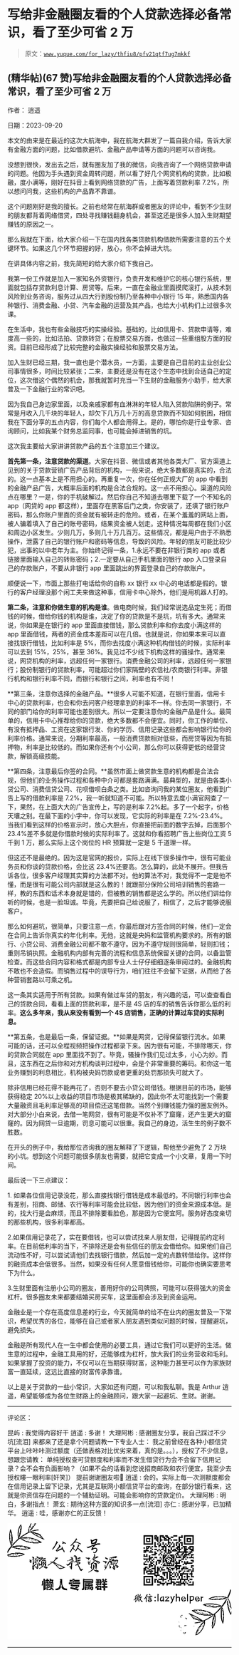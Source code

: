 # 写给非金融圈友看的个人贷款选择必备常识，看了至少可省 2 万

> 原文：[`www.yuque.com/for_lazy/thfiu8/pfv21qtf7ug7mkkf`](https://www.yuque.com/for_lazy/thfiu8/pfv21qtf7ug7mkkf)

## (精华帖)(67 赞)写给非金融圈友看的个人贷款选择必备常识，看了至少可省 2 万

作者： 逍遥

日期：2023-09-20

本文的由来是在最近的这次大航海中，我在航海大群发了一篇自我介绍，告诉大家有金融方面的问题，比如借款避坑、金融产品申请等方面的问题可以咨询我。

没想到很快，发出去之后，就有圈友加了我的微信，向我咨询了一个网络贷款申请的问题。他因为手头遇到资金周转问题，所以看了好几个网贷机构的贷款，比如极融，度小满等，刚好在抖音上看到网络贷款的广告，上面写着贷款利率 7.2%，所以想问问我，这些机构的产品靠不靠谱。

这个问题刚好是我的擅长。之前也经常在航海群或者圈友的评论中，看到不少生财的朋友都背着网络借贷，四处寻找赚钱翻身机会，甚至这还是很多人加入生财期望赚钱的原因之一。

那么我就在下面，给大家介绍一下在国内找各类贷款机构借款所需要注意的五个关键环节。如果这几个环节把握的好，放心，你不会掉进大坑。

在讲具体内容之前，我先简短的给大家介绍下我自己。

我第一份工作就是加入一家知名外资银行，负责开发和维护它的核心银行系统，里面就包括存贷款利息计算、房贷等。后来，一直在金融业里面摸爬滚打，从技术到风险到业务咨询，服务过从四大行到股份制乃至各种中小银行 15 年，熟悉国内各种银行、消费金融、小贷、汽车金融的运营及其产品，也给大小机构们上过很多次课。

在生活中，我也有些金融技巧的实操经验。基础的，比如信用卡、贷款申请等，难度高一些的，比如法拍、贷款转贷；在股票交易方面，也做过一些重组股方面的投资。目前已经形成了比较完整的金融实操经验和股票交易方法。

加入生财已经三期，我一直也是个潜水员，一方面，主要是自己目前的主业创业公司事情很多，时间比较紧张；二来，主要还是没有在这个生态中找到合适自己的定位，这次借这个偶然的机会，那我就暂时充当一下生财的金融服务小助手，给大家普及一下金融行业的常识吧。

因为我自己身边家里面，以及亲戚家都有血淋淋的年轻人陷入贷款陷阱的例子。常常是月收入几千块的年轻人，却欠下几万几十万的高息贷款而不知如何脱困，相信我在下面分享的五点内容，你们每个人都会用得上。是的，哪怕你是行业专家、咨询顾问，比如我某个财务总监同事，也可能会掉进销售的坑。

这次我主要给大家讲讲贷款产品的五个注意加三个建议。

**首先第一条，注意贷款的渠道**。大家在抖音、微信或者其他各类大厂、官方渠道上见到的关于贷款营销广告产品背后的机构，一般来说，绝大多数都是真实的，合法的。这一点基本上是不用担心的。再重复一次，你在任何正规大厂的 app 中看到的金融产品广告，大概率后面的机构是合法合规的。这一点不用担心。渠道的风险点在哪里？一是，你的手机破解过。然后你自己不知道去哪里下载了一个不知名的 app（网贷的 app 都这样），里面存在黑客后门之类，你安装了，还填了银行账户密码，那么你账户里面的资金就有被转走的危险。或者，在某个羞羞的网站上面，被人骗着填入了自己的账号密码，结果资金被人划走。这种情况每周都在我们小区和周边小区发生。少则几万，多则几十万几百万。这些情况，都是用户由于不熟悉操作，泄露了自己的银行账户和密码等信息，导致的风险。年轻的朋友可能比较少犯，出事的以中老年为主。你始终记得一条，1.永远不要在非银行类的 app 或者链接里面输入自己的转账密码；2.一定要从自己手机里面的银行 app 入口登录自己的存款账户，不要从非银行 app 里面跳出的界面登录自己的存款账户。

顺便说一下，市面上那些打电话给你的自称 xx 银行 xx 中心的电话都是假的。银行的客户经理没那个闲工夫来做这种事，信用卡中心除外，他们是用机器人打的。

**第二条，注意和你做生意的机构是谁**。做电商时候，我们经常说选品定生死；而借钱的时候，借给你钱的机构是谁，决定了你的贷款是不是坑，坑有多大。通常来说，你如果是在银行的 app 里面直接借钱，那么贷款利率和你去度小满这样的 app 里面借钱，两者的资金成本差距可以在几倍。也就是说，你如果本来可以直接找银行借钱，比如利率是 5%，而你去找度小满这种机构借钱的时候，实际利率可以去到 15%，25%，甚至 36%。我见过不少线下机构这样的骚操作。通常来说，网贷机构的利率，远超任何一家银行。消费金融公司的利率，远超任何一家银行；股份制银行的贷款利率，可能超过你们家隔壁的农信社/农商银行利率。非银行机构和银行利率不同，而银行和银行之间，利率也有不同！

**第三条，注意你选择的金融产品。**很多人可能不知道，在银行里面，信用卡中心的贷款利率，也会和你去问客户经理拿到的利率不一样。你去同一家银行，不同的部门给你的利率可能也差别很大。所以一定要注意你的金融产品是什么。最简单的，信用卡中心推荐给你的贷款，绝大多数都不会便宜。同时，你工作的单位、有没有抵押品、工资在这家银行发、你的学历、信用记录这些都会影响银行给你的利率价格。通常来说，分期利率最高，一般消费贷款相对低些，而房贷等因为有抵押物，利率是比较低的。而如果你还有个小公司，那么你可以获得更低的经营贷款，解锁高级技能。

**第四条，注意最后你签的合同。**虽然市面上做贷款生意的机构都是合法合规，但他们的业务操作过程和各种中介可都是套路满满。最典型的，就是由各类小贷公司、消费信贷公司、花呗借呗白条之类。比如咨询问我的某位圈友，他看到广告上写的借款利率是 7.2%，我一听就知道不可能。所以特意去度小满官网查了一下，果然，在上面大大的广告宣传上，写的是利率 7.2%起。多了一个起字，价格天壤之别。在最下面的小字中，你可以发现，它实际的利率是在 7.2%-23.4%。当我们看到这样的价格宣示时，放心大胆点，你直接把前面的数字去掉，后面那个 23.4%差不多就是你借款时候的实际利率了。这就和你看招聘广告上些岗位工资 5 千到 1 万，那么实际上这个岗位的 HR 预算就一定是 5 千道理一样。

但这还不是最绝的。因为这是官网的报价，实际上在线下很多操作中，很有可能业务员和你谈的贷款价格，会比这 23.4%还要高。怎么算的，此处不展开。但我告诉各位，很多客户经理其实算的方法都不对。他的算法不对，我觉得不一定是他不懂，而是很有可能公司内部就是这么教的！就跟部分保险公司培训销售的套路一样，教的东西和话术本身就是错的，但被教的销售都是这么学的。所以他们讲给你听的时候，也是一脸坦诚。毕竟，先要把自己给说服了，相信了，之后才能够说服客户。

那么如何避坑，很简单，只要注意一点，你最后跟对方签合同的时候，他们一定会在合同上告诉你真实的年化利率。无他，这就是央妈和监管机构要求的。所有的银行、小贷公司、消费金融公司都不敢不遵守。因为不遵守规则很简单，轻则扣钱；重则吊销执照。金融机构内部有完善的流程和信息系统保留关键的合同，以备监管检查。而这些合同内容和格式都是内部专业人士仔仔细细逐条审阅过的。金融机构不敢也不会造假。而销售过程中的误导行为，咱们往往不会留下证据，从而给了各种营销套路以可乘之机。

这一条其实适用于所有贷款。如果有做过车贷的朋友，有兴趣的话，可以查查看自己的贷款合同，看看上面的贷款利率，是不是 4S 店的车的销售告诉你那么低的利率。**这么多年来，我从来没有看到一个 4S 店销售，正确的计算过车贷的实际利息。**

**第五条，也是最后一条，保留证据。**如果是网贷，记得保留银行流水。如果可能的话，还可以全程视频把操作过程都录下来。因为很有可能，不排除哪天，你的贷款合同就在 app 里面找不到了。毕竟，骚操作我们见过太多，小心为妙。而且，这东西在之后你和对方机构谈判过程中，会是个非常重要的筹码。和你这一笔业务赚到的利息相比，机构被央妈罚款或者更重的处罚那损失可就大了。

除非信用已经花得不能再花了，否则不要去小贷公司借钱。根据目前的市场，能够获得稳定 20%以上收益的项目市场是极其稀缺的，因此你不太可能找到一个需要大量融资且毛利率足够高的项目偿还这笔借款。当然个别赚钱能力强的圈友例外。对大部分小白来说，去借一笔网贷，很有可能是不仅补不了窟窿，还产生更大的窟窿的。因为网贷一旦逾期，罚息可能可以很重。我自己的身边，活生生的例子数不胜数。

在开头的例子中，我给那位咨询我的圈友解释了下逻辑，帮他至少避免了 2 万块的小坑。想到这个问题可能很多朋友也需要，就把它变成一个小文章，复用一下时间。

最后说一下三点建议：

1\. 如果各位信用记录没花，那么直接找银行借钱是成本最低的。不同银行利率也会有差别，招商、邮储、农行等利率可能会比较低，因为他们的资金来源成本低。是的，找大行是会麻烦，而且不排除要看脸色，那是因为它便宜阿。服务好态度亲切的那些机构，很多利率都高。

2.如果信用记录花了，实在要借钱，也可以尝试找亲人朋友借，记得提前约定利率。在目前低利率的当下，不排除还是会有些信任的朋友会借给你。如果他们自己流动性不好，可以尝试请他们去找银行借款，然后加一定的点数转借给你。这样你的融资成本会低很多。当然，如果没有任何人愿意借钱给你，可能你也确实要思考下为什么。

3.生财里面有注册小公司的圈友，善用好你的公司牌照，可能可以获得强大的资金杠杆。很多圈友未来都要结婚买房买车，这里面都会涉及到资金运用。

金融业是一个存在高度信息差的行业，今天就简单的给不在业内的圈友普及一下常识，希望优秀的各位，能够在自己或者家人朋友遇到类似问题的时候，提醒避坑，避免损失。

金融是所有现代人在一生中都会使用的必要工具，通过它我们可以更好的生活。做生意的过程中，金融工具用的好，还能够成为杠杆，放大我们的业务营收和毛利。如果掌握了投资的能力，不仅可以在当期获得财富，这种能力甚至可以作为家族财富一直延续，这远比直接的财富传承靠谱。

以上是关于贷款的一些小常识，大家如还有问题，可以和我私聊。我是 Arthur 逍遥，希望能够成为各位生财路上的金融顾问，跟大家一起避坑、生财。谢谢。

* * *

评论区：

昆屿 : 我觉得内容好干
逍遥 : 多谢！
大理阿彬 : 感谢圈友分享，我自己踩过不少坑[流泪]
来都来了还是拿个问题请教一下专业人士：
我之前曾经在各种小额信贷平台上咔咔咔测过额度（还做表格对比优劣来着，真的是。。。），授权了不少信息，想跟您请教：
单纯授权查可贷额度和利率而不发生借贷行为会不会留下信用记录？会不会有负面影响？（如果不会的话看到您说招商邮政和农行便宜，我至少去授权瞜一眼利率[奸笑]）
提前谢谢圈友啦🙏
逍遥 : 会的。实际上每一次测额度都会在信用记录上留下记录，尤其是互联网小额信贷平台的查询，在部分银行看来，这就是你资信存在问题的一个辅助证明。可能会影响你的贷款定价。
大理阿彬 : 明白，多谢指点！
萧玄 : 期待这种方面的知识多一点[流泪]
亦仁 : 感谢分享，已加精华。
逍遥 : 哇，感谢亦仁的正反馈！

![](img/1c37d505930596d12a88ab23e11aa07a.png)

* * *